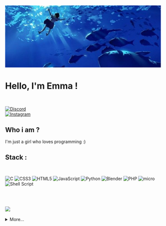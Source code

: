 <p align = "center">
    <img src = img/seabanner.jpg />
</p>

<h1>Hello, I'm Emma !</h1>
<br>

[![Discord](https://img.shields.io/badge/Discord-%237289DA.svg?logo=discord&logoColor=white)](https://discord.gg/Limsel) <br> [![Instagram](https://img.shields.io/badge/Instagram-%23E4405F.svg?logo=Instagram&logoColor=white)](https://instagram.com/macaremmaa)
<h2> Who i am ?</h2>
  
I'm just a girl who loves programming :)

<h2> Stack :</h2>
<br> 

![C](https://img.shields.io/badge/c-%2300599C.svg?style=for-the-badge&logo=c&logoColor=white) ![CSS3](https://img.shields.io/badge/css3-%231572B6.svg?style=for-the-badge&logo=css3&logoColor=white) ![HTML5](https://img.shields.io/badge/html5-%23E34F26.svg?style=for-the-badge&logo=html5&logoColor=white) ![JavaScript](https://img.shields.io/badge/javascript-%23323330.svg?style=for-the-badge&logo=javascript&logoColor=%23F7DF1E) ![Python](https://img.shields.io/badge/python-3670A0?style=for-the-badge&logo=python&logoColor=ffdd54) ![Blender](https://img.shields.io/badge/blender-%23F5792A.svg?style=for-the-badge&logo=blender&logoColor=white) ![PHP](https://img.shields.io/badge/PHP-777BB4?style=for-the-badge&logo=php&logoColor=white) ![micro](https://img.shields.io/badge/micro:bit-00ED00?style=for-the-badge&logo=micro:bit&logoColor=white) ![Shell Script](https://img.shields.io/badge/shell_script-%23121011.svg?style=for-the-badge&logo=gnu-bash&logoColor=white)

<br><br><br>
![](https://github-readme-streak-stats.herokuapp.com/?user=EmmaFrx&theme=dark&hide_border=true)<br/>
<details>
  <summary>More...</summary>
   <img src='https://randommeme-five.vercel.app/' style="height: 400px;"/>
</details>

